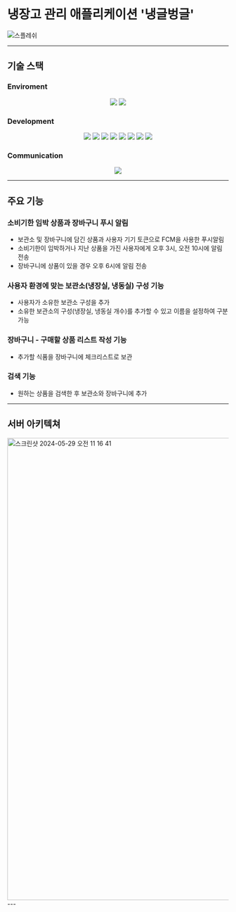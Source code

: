 # 냉장고 관리 애플리케이션 '냉글벙글'
![스플레쉬](https://github.com/fridge-manager-project/backend/assets/86510667/d140af32-0c6d-4380-8506-237bae44be42)

---
## 기술 스택
### Enviroment
<div align=center> 
  <img src="https://img.shields.io/badge/intellij-000000?style=for-the-badge&logo=intellij&logoColor=white">
  <img src="https://img.shields.io/badge/github-181717?style=for-the-badge&logo=github&logoColor=white">
  <br>
</div>

### Development
<div align=center> 
  <img src="https://img.shields.io/badge/java-007396?style=for-the-badge&logo=java&logoColor=white"> 
  <img src="https://img.shields.io/badge/SpringBoot-6DB33F?style=for-the-badge&logo=springBoot&logoColor=white">
  <img src="https://img.shields.io/badge/SpringSecurity-6DB33F?style=for-the-badge&logo=springSecurity&logoColor=white"> 
  <img src="https://img.shields.io/badge/mysql-4479A1?style=for-the-badge&logo=mysql&logoColor=white">
  <img src="https://img.shields.io/badge/firebase-FFCA28?style=for-the-badge&logo=firebase&logoColor=white">
  <img src="https://img.shields.io/badge/amazonec2-FF9900?style=for-the-badge&logo=amazonec2&logoColor=white">
  <img src="https://img.shields.io/badge/amazonrds-527FFF?style=for-the-badge&logo=amazonrds&logoColor=white">
  <img src="https://img.shields.io/badge/amazons3-569A31?style=for-the-badge&logo=amazons3&logoColor=white">
  <br>
</div>

### Communication
<div align=center> 
  <img src="https://img.shields.io/badge/notion-000000?style=for-the-badge&logo=notion&logoColor=white">
  <br>
</div>

---
## 주요 기능
### 소비기한 임박 상품과 장바구니 푸시 알림
- 보관소 및 장바구니에 담긴 상품과 사용자 기기 토큰으로 FCM을 사용한 푸시알림
- 소비기한이 임박하거나 지난 상품을 가진 사용자에게 오후 3시, 오전 10시에 알림 전송
- 장바구니에 상품이 있을 경우 오후 6시에 알림 전송
### 사용자 환경에 맞는 보관소(냉장실, 냉동실) 구성 기능
- 사용자가 소유한 보관소 구성을 추가
- 소유한 보관소의 구성(냉장실, 냉동실 개수)를 추가할 수 있고 이름을 설정하여 구분 가능
### 장바구니 - 구매할 상품 리스트 작성 기능
- 추가할 식품을 장바구니에 체크리스트로 보관
### 검색 기능
- 원하는 상품을 검색한 후 보관소와 장바구니에 추가
---
## 서버 아키텍쳐
<img width="1051" alt="스크린샷 2024-05-29 오전 11 16 41" src="https://github.com/fridge-manager-project/backend/assets/86510667/c28a59c8-9c34-44b3-9d41-07f8d28a6d9a">
---
